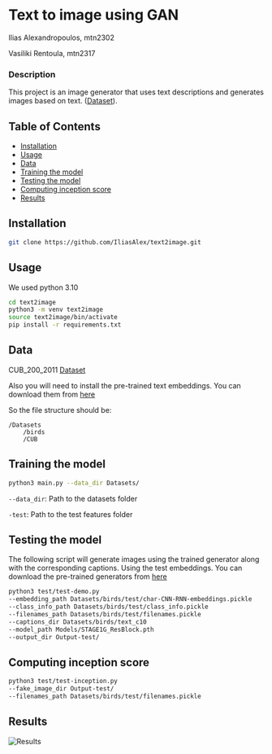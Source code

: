 # Text to image using GAN
Ilias Alexandropoulos, mtn2302

Vasiliki Rentoula, mtn2317
### Description

This project is an image generator that uses text descriptions and generates images based on text. 
([Dataset](https://www.vision.caltech.edu/datasets/cub_200_2011/)).

## Table of Contents

- [Installation](#installation)
- [Usage](#usage)
- [Data](#data)
- [Training the model](#training-the-model)
- [Testing the model](#testing-the-model)
- [Computing inception score](#Computing-inception-score)
- [Results](#Results)

## Installation

```bash
git clone https://github.com/IliasAlex/text2image.git
```
## Usage
We used python 3.10
```bash
cd text2image
python3 -m venv text2image
source text2image/bin/activate
pip install -r requirements.txt
```

## Data
CUB_200_2011 [Dataset](https://www.vision.caltech.edu/datasets/cub_200_2011/)

Also you will need to install the pre-trained text embeddings. 
You can download them from [here](https://drive.google.com/file/d/0B3y_msrWZaXLT1BZdVdycDY5TEE/view?resourcekey=0-sZrhftoEfdvHq6MweAeCjA)

So the file structure should be:
```
/Datasets
    /birds
    /CUB
```

## Training the model
```bash
python3 main.py --data_dir Datasets/
```

`--data_dir`: Path to the datasets folder

`-test`: Path to the test features folder

## Testing the model
The following script will generate images using the trained generator along with the corresponding captions. 
Using the test embeddings.
You can download the pre-trained generators from [here](https://drive.google.com/drive/folders/1el_qwcxf0P3KA4cA0uuqaPVrrmuXBdXb?usp=drive_link)

```bash
python3 test/test-demo.py 
--embedding_path Datasets/birds/test/char-CNN-RNN-embeddings.pickle 
--class_info_path Datasets/birds/test/class_info.pickle 
--filenames_path Datasets/birds/test/filenames.pickle
--captions_dir Datasets/birds/text_c10
--model_path Models/STAGE1G_ResBlock.pth
--output_dir Output-test/
```

## Computing inception score

```bash
python3 test/test-inception.py 
--fake_image_dir Output-test/
--filenames_path Datasets/birds/test/filenames.pickle
```

## Results
![Results](https://github.com/IliasAlex/text2image/blob/main/results.png?raw=true)
